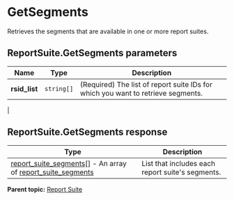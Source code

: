 # GetSegments

Retrieves the segments that are available in one or more report suites.

## ReportSuite.GetSegments parameters

|Name|Type|Description|
|----|----|-----------|
| **rsid_list** | `string[]` | (Required) The list of report suite IDs for which you want to retrieve segments.

 |

## ReportSuite.GetSegments response

|Type|Description|
|----|-----------|
|[report_suite_segments[]](../../data_types/r_report_suite_segments_array.md#) - An array of [report_suite_segments](../../data_types/r_report_suite_segments.md#) |List that includes each report suite's segments.|

**Parent topic:** [Report Suite](../../methods/report_suite/r_methods_reportsuite.md)

